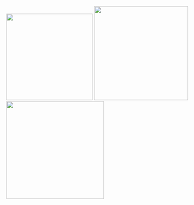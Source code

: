 <img src = "https://github.com/kadiroruc/QuoteForYou-DailyQuotes/assets/92309764/982d1957-9c6f-4574-b536-7918a4f8dc11" width = 230 > 
<img src = "https://github.com/kadiroruc/QuoteForYou-DailyQuotes/assets/92309764/b8e481a9-f0f5-4052-9f76-5f4a53a2abad" width = 250 > 
<img src = "https://github.com/kadiroruc/QuoteForYou-DailyQuotes/assets/92309764/4586ce62-1134-4b7f-a672-f87fc9e41dde" width = 260 > 

